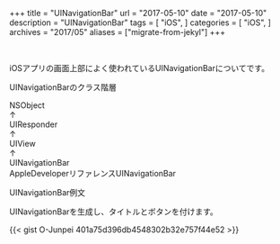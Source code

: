 +++
title = "UINavigationBar"
url = "2017-05-10"
date = "2017-05-10"
description = "UINavigationBar"
tags = [
    "iOS",
]
categories = [
    "iOS",
]
archives = "2017/05"
aliases = ["migrate-from-jekyl"]
+++

<br>

iOSアプリの画面上部によく使われているUINavigationBarについてです。

UINavigationBarのクラス階層

NSObject  
↑  
UIResponder  
↑  
UIView  
↑  
UINavigationBar  
AppleDeveloperリファレンスUINavigationBar  



UINavigationBar例文

UINavigationBarを生成し、タイトルとボタンを付けます。

{{< gist O-Junpei 401a75d396db4548302b32e757f44e52 >}}
